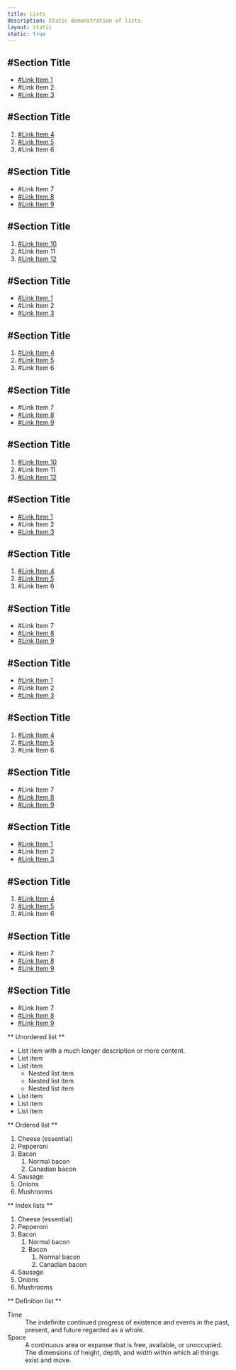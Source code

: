 ```yaml
---
title: Lists
description: Static demonstration of lists.
layout: static
static: true
---
```


<div class="c-link-list has-four-columns">
  <div class="c-link-list__column">
    <h2 class="c-link-list__title">#Section Title</h2>
    <ul>
      <li><a href="#0">#Link Item 1</a></li>
      <li>#Link Item 2</li>
      <li><a href="#0">#Link Item 3</a></li>
    </ul>
  </div>
  <div class="c-link-list__column">
    <h2 class="c-link-list__title">#Section Title</h2>
    <ol>
      <li><a href="#0">#Link Item 4</a></li>
      <li><a href="#0">#Link Item 5</a></li>
      <li>#Link Item 6</li>
    </ol>
  </div>
  <div class="c-link-list__column">
    <h2 class="c-link-list__title">#Section Title</h2>
    <ul>
      <li>#Link Item 7</li>
      <li><a href="#0">#Link Item 8</a></li>
      <li><a href="#0">#Link Item 9</a></li>
    </ul>
  </div>
  <div class="c-link-list__column">
    <h2 class="c-link-list__title">#Section Title</h2>
    <ol>
      <li><a href="#0">#Link Item 10</a></li>
      <li>#Link Item 11</li>
      <li><a href="#0">#Link Item 12</a></li>
    </ol>
  </div>
  <div class="c-link-list__column">
    <h2 class="c-link-list__title">#Section Title</h2>
    <ul>
      <li><a href="#0">#Link Item 1</a></li>
      <li>#Link Item 2</li>
      <li><a href="#0">#Link Item 3</a></li>
    </ul>
  </div>
  <div class="c-link-list__column">
    <h2 class="c-link-list__title">#Section Title</h2>
    <ol>
      <li><a href="#0">#Link Item 4</a></li>
      <li><a href="#0">#Link Item 5</a></li>
      <li>#Link Item 6</li>
    </ol>
  </div>
  <div class="c-link-list__column">
    <h2 class="c-link-list__title">#Section Title</h2>
    <ul>
      <li>#Link Item 7</li>
      <li><a href="#0">#Link Item 8</a></li>
      <li><a href="#0">#Link Item 9</a></li>
    </ul>
  </div>
  <div class="c-link-list__column">
    <h2 class="c-link-list__title">#Section Title</h2>
    <ol>
      <li><a href="#0">#Link Item 10</a></li>
      <li>#Link Item 11</li>
      <li><a href="#0">#Link Item 12</a></li>
    </ol>
  </div>
</div>

<div class="c-link-list has-three-columns">
  <div class="c-link-list__column">
    <h2 class="c-link-list__title">#Section Title</h2>
    <ul>
      <li><a href="#0">#Link Item 1</a></li>
      <li>#Link Item 2</li>
      <li><a href="#0">#Link Item 3</a></li>
    </ul>
  </div>
  <div class="c-link-list__column">
    <h2 class="c-link-list__title">#Section Title</h2>
    <ol>
      <li><a href="#0">#Link Item 4</a></li>
      <li><a href="#0">#Link Item 5</a></li>
      <li>#Link Item 6</li>
    </ol>
  </div>
  <div class="c-link-list__column">
    <h2 class="c-link-list__title">#Section Title</h2>
    <ul>
      <li>#Link Item 7</li>
      <li><a href="#0">#Link Item 8</a></li>
      <li><a href="#0">#Link Item 9</a></li>
    </ul>
  </div>
  <div class="c-link-list__column">
    <h2 class="c-link-list__title">#Section Title</h2>
    <ul>
      <li><a href="#0">#Link Item 1</a></li>
      <li>#Link Item 2</li>
      <li><a href="#0">#Link Item 3</a></li>
    </ul>
  </div>
  <div class="c-link-list__column">
    <h2 class="c-link-list__title">#Section Title</h2>
    <ol>
      <li><a href="#0">#Link Item 4</a></li>
      <li><a href="#0">#Link Item 5</a></li>
      <li>#Link Item 6</li>
    </ol>
  </div>
  <div class="c-link-list__column">
    <h2 class="c-link-list__title">#Section Title</h2>
    <ul>
      <li>#Link Item 7</li>
      <li><a href="#0">#Link Item 8</a></li>
      <li><a href="#0">#Link Item 9</a></li>
    </ul>
  </div>
</div>

<div class="c-link-list">
  <div class="c-link-list__column">
    <h2 class="c-link-list__title">#Section Title</h2>
    <ul>
      <li><a href="#0">#Link Item 1</a></li>
      <li>#Link Item 2</li>
      <li><a href="#0">#Link Item 3</a></li>
    </ul>
  </div>
  <div class="c-link-list__column">
    <h2 class="c-link-list__title">#Section Title</h2>
    <ol>
      <li><a href="#0">#Link Item 4</a></li>
      <li><a href="#0">#Link Item 5</a></li>
      <li>#Link Item 6</li>
    </ol>
  </div>
  <div class="c-link-list__column">
    <h2 class="c-link-list__title">#Section Title</h2>
    <ul>
      <li>#Link Item 7</li>
      <li><a href="#0">#Link Item 8</a></li>
      <li><a href="#0">#Link Item 9</a></li>
    </ul>
  </div>
  <div class="c-link-list__column">
    <h2 class="c-link-list__title">#Section Title</h2>
    <ul>
      <li>#Link Item 7</li>
      <li><a href="#0">#Link Item 8</a></li>
      <li><a href="#0">#Link Item 9</a></li>
    </ul>
  </div>
</div>

** Unordered list **

<ul>
  <li>List item with a much longer description or more content.</li>
  <li>List item</li>
  <li>List item
    <ul>
      <li>Nested list item</li>
      <li>Nested list item</li>
      <li>Nested list item</li>
    </ul>
  </li>
  <li>List item</li>
  <li>List item</li>
  <li>List item</li>
</ul>

** Ordered list **

<ol>
  <li>Cheese (essential)</li>
  <li>Pepperoni</li>
  <li>Bacon
    <ol>
      <li>Normal bacon</li>
      <li>Canadian bacon</li>
    </ol>
  </li>
  <li>Sausage</li>
  <li>Onions</li>
  <li>Mushrooms</li>
</ol>

** Index lists **

<ol class="c-full-index">
  <li>Cheese (essential)</li>
  <li>Pepperoni</li>
  <li>Bacon
    <ol>
      <li>Normal bacon</li>
      <li>Bacon
        <ol>
          <li>Normal bacon</li>
          <li>Canadian bacon</li>
        </ol>
      </li>
    </ol>
  </li>
  <li>Sausage</li>
  <li>Onions</li>
  <li>Mushrooms</li>
</ol>

** Definition list **

<dl>
  <dt>Time</dt>
  <dd>The indefinite continued progress of existence and events in the past, present, and future regarded as a whole.</dd>
  <dt>Space</dt>
  <dd>A continuous area or expanse that is free, available, or unoccupied.</dd>
  <dd>The dimensions of height, depth, and width within which all things exist and move.</dd>
</dl>
